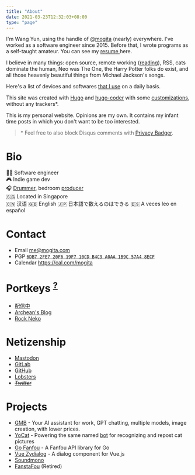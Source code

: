 ```yaml
---
title: "About"
date: 2021-03-23T12:32:03+08:00
type: "page"
---
```


I'm Wang Yun, using the handle of @[mogita](https://mog.blue/@mogita) (nearly) everywhere. I've worked as a software engineer since 2015. Before that, I wrote programs as a self-taught amateur. You can see my [resume ](/resume.html)here.

I believe in many things: open source, remote working ([reading](https://www.amazon.com/Remote-Office-Not-Required/dp/0804137501)), RSS, cats dominate the human, Neo was The One, the Harry Potter folks do exist, and all those heavenly beautiful things from Michael Jackson's songs.

Here's a list of devices and softwares [that I use](/uses.html) on a daily basis.

This site was created with [Hugo](https://gohugo.io/) and [hugo-coder](https://github.com/luizdepra/hugo-coder/) with some [customizations](https://github.com/mogita/otaku-blog/tree/master/layouts), without any trackers\*.

This is my personal website. Opinions are my own. It contains my infant time posts in which you don't want to be too interested.

> \* Feel free to also block Disqus comments with [Privacy Badger](https://privacybadger.org).

# Bio

🧑‍💻 Software engineer<br />
🎮 Indie game dev<br />
🎧 [Drummer](https://space.bilibili.com/70342), bedroom [producer](https://soundcloud.com/mogita)<br />
🇸🇬 Located in Singapore<br />
🇨🇳 汉语 🇬🇧 English 🇯🇵 日本語で数えるのはできる 🇪🇸 A veces leo en español

# Contact

- Email [me@mogita.com](mailto:me@mogita.com)
- PGP [`6DB7 2FE7 20F6 19F7 10CD B4C9 A0AA 1B9C 57A4 8ECF`](https://keybase.io/mogita/pgp_keys.asc?fingerprint=6db72fe720f619f710cdb4c9a0aa1b9c57a48ecf)
- Calendar https://cal.com/mogita

# Portkeys <sup><a href="https://harrypotter.fandom.com/wiki/Portkey" target="_blank">?</a></sup>

- [配信中](https://www.yocson.com)
- [Archean's Blog](https://archeanz.com)
- [Rock Neko](https://rockneko.xyz)

# Netizenship

- [Mastodon](https://mog.blue/@mogita)
- [GitLab](https://gitlab.com/mogita)
- [GitHub](https://github.com/mogita)
- [Lobsters](https://lobste.rs/u/mogita)
- _~~[Twitter](https://twitter.com/mogita)~~_

# Projects

- [GMB](https://gao.mobi) - Your AI assistant for work, GPT chatting, multiple models, image creation, with lower prices.
- [YoCat](https://gitlab.com/mogita/yocat) - Powering the same named [bot](https://mog.blue/@yocat) for recognizing and repost cat pictures
- [Go Fanfou](https://github.com/mogita/go-fanfou) - A Fanfou API library for Go
- [Vue Zydialog](https://github.com/mogita/vue-zydialog) - A dialog component for Vue.js
- [Soundmono](https://soundmono.com)
- [FanstaFou](http://fanstafou.mogita.com) (Retired)

